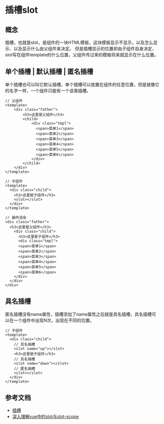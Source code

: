 # 插槽slot
## 概念
插槽，也就是slot，是组件的一块HTML模板，这块模板显示不显示，以及怎么显示、以及显示什么由父组件来决定。
但是插槽显示的位置却由子组件自身决定，slot写在组件template的什么位置，父组件传过来的模板将来就显示在什么位置。

## 单个插槽 | 默认插槽 | 匿名插槽
单个插槽也可以叫它默认插槽，单个插槽可以放置在组件的任意位置，但是就像它的名字一样，一个组件只能有一个该类插槽。

```$xlst
// 父组件
<template>
    <div class="father">
        <h3>这里是父组件</h3>
        <child>
            <div class="tmpl">
              <span>菜单1</span>
              <span>菜单2</span>
              <span>菜单3</span>
              <span>菜单4</span>
              <span>菜单5</span>
              <span>菜单6</span>
            </div>
        </child>
    </div>
</template>

```
```$xlst
// 子组件
<template>
  <div class="child">
    <h3>这里是子组件</h3>
    <slot></slot>
  </div>
</template>
```
```$xlst
// 最终渲染
<div class="father">
  <h3>这里是父组件</h3>
    <div class="child">
      <h3>这里是子组件</h3>
      <div class="tmpl">
      <span>菜单1</span>
      <span>菜单2</span>
      <span>菜单3</span>
      <span>菜单4</span>
      <span>菜单5</span>
      <span>菜单6</span>
    </div>
  </div>
</div>
```

## 具名插槽
匿名插槽没有name属性，插槽添加了name属性之后就是具名插槽，具名插槽可以在一个组件中出现N次，出现在不同的位置。
```$xlst
// 子组件
<template>
  <div class="child">
    // 具名插槽
    <slot name="up"></slot>
    <h3>这里是子组件</h3>
    // 具名插槽
    <slot name="down"></slot>
    // 匿名插槽
    <slot></slot>
  </div>
</template>
```

## 参考文档

* [插槽](https://cn.vuejs.org/v2/guide/components-slots.html)
* [深入理解vue中的slot与slot-scope](https://juejin.im/post/6844903555837493256)


